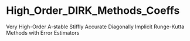# High_Order_DIRK_Methods_Coeffs
Very High-Order A-stable Stiffly Accurate Diagonally Implicit Runge-Kutta Methods with Error Estimators
